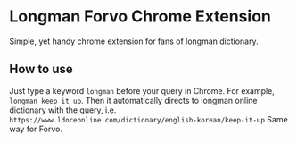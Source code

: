 # Longman Forvo Chrome Extension

Simple, yet handy chrome extension for fans of longman dictionary.

## How to use

Just type a keyword `longman` before your query in Chrome.
For example, `longman keep it up`. Then it automatically directs to longman online dictionary with the query, i.e. `https://www.ldoceonline.com/dictionary/english-korean/keep-it-up`
Same way for Forvo.
